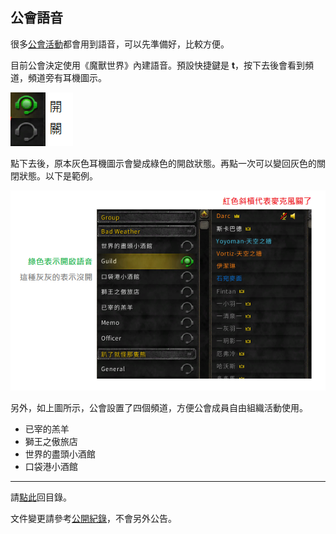 ## 公會語音

很多[公會活動](https://badbadweather.github.io/activities.html)都會用到語音，可以先準備好，比較方便。

目前公會決定使用《魔獸世界》內建語音。預設快捷鍵是 **t**，按下去後會看到頻道，頻道旁有耳機圖示。

![](img_voicechat.png)

點下去後，原本灰色耳機圖示會變成綠色的開啟狀態。再點一次可以變回灰色的關閉狀態。以下是範例。

![](img_voicechat_example.png)

另外，如上圖所示，公會設置了四個頻道，方便公會成員自由組織活動使用。

- 已宰的羔羊
- 獅王之傲旅店
- 世界的盡頭小酒館
- 口袋港小酒館

---

請[點此](https://badbadweather.github.io/)回目錄。

文件變更請參考[公開紀錄](https://github.com/badbadweather/badbadweather.github.io/commits/master/voicechat.md)，不會另外公告。
